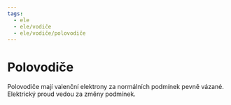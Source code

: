```yaml
---
tags:
  - ele
  - ele/vodiče
  - ele/vodiče/polovodiče
---
```

# Polovodiče
Polovodiče mají valenční elektrony za normálních podmínek pevně vázané. Elektrický proud vedou za změny podmínek.	
